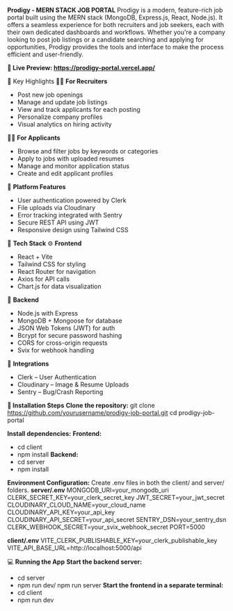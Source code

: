 **Prodigy - MERN STACK JOB PORTAL**
Prodigy is a modern, feature-rich job portal built using the MERN stack (MongoDB, Express.js, React, Node.js).
It offers a seamless experience for both recruiters and job seekers, each with their own dedicated dashboards and workflows.
Whether you're a company looking to post job listings or a candidate searching and applying for opportunities, Prodigy provides the tools and interface to make the process efficient and user-friendly.

**📸 Live Preview: https://prodigy-portal.vercel.app/**

🔑 Key Highlights
👨‍💼 **For Recruiters**
- Post new job openings
- Manage and update job listings
- View and track applicants for each posting
- Personalize company profiles
- Visual analytics on hiring activity

🧑‍💻 **For Applicants**
- Browse and filter jobs by keywords or categories
- Apply to jobs with uploaded resumes
- Manage and monitor application status
- Create and edit applicant profiles

🧩 **Platform Features**
- User authentication powered by Clerk
- File uploads via Cloudinary
- Error tracking integrated with Sentry
- Secure REST API using JWT
- Responsive design using Tailwind CSS

🧱 **Tech Stack**
⚙️ **Frontend**
- React + Vite
- Tailwind CSS for styling
- React Router for navigation
- Axios for API calls
- Chart.js for data visualization

🧪 **Backend**
- Node.js with Express
- MongoDB + Mongoose for database
- JSON Web Tokens (JWT) for auth
- Bcrypt for secure password hashing
- CORS for cross-origin requests
- Svix for webhook handling

🔗 **Integrations**
- Clerk – User Authentication
- Cloudinary – Image & Resume Uploads
- Sentry – Bug/Crash Reporting

**🧾 Installation Steps**
**Clone the repository:**
git clone https://github.com/yourusername/prodigy-job-portal.git
cd prodigy-job-portal

**Install dependencies:**
**Frontend:**
- cd client
- npm install
**Backend:**
- cd server
- npm install

**Environment Configuration:**
Create .env files in both the client/ and server/ folders.
**server/.env**
MONGODB_URI=your_mongodb_uri
CLERK_SECRET_KEY=your_clerk_secret_key
JWT_SECRET=your_jwt_secret
CLOUDINARY_CLOUD_NAME=your_cloud_name
CLOUDINARY_API_KEY=your_api_key
CLOUDINARY_API_SECRET=your_api_secret
SENTRY_DSN=your_sentry_dsn
CLERK_WEBHOOK_SECRET=your_svix_webhook_secret
PORT=5000

**client/.env**
VITE_CLERK_PUBLISHABLE_KEY=your_clerk_publishable_key
VITE_API_BASE_URL=http://localhost:5000/api

💻 **Running the App**
**Start the backend server:**
- cd server
- npm run dev/ npm run server
**Start the frontend in a separate terminal:**
- cd client
- npm run dev


